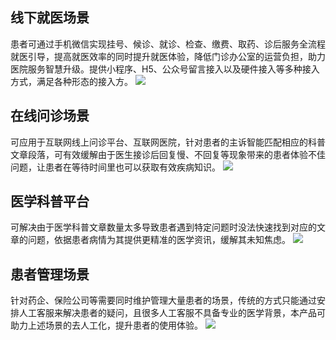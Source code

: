 ## 线下就医场景
患者可通过手机微信实现挂号、候诊、就诊、检查、缴费、取药、诊后服务全流程就医引导，提高就医效率的同时提升就医体验，降低门诊办公室的运营负担，助力医院服务智慧升级。提供小程序、H5、公众号留言接入以及硬件接入等多种接入方式，满足各种形态的接入方。
![](https://main.qcloudimg.com/raw/68cda6ec8afbb8333271d05adef97b25.jpg)

## 在线问诊场景
可应用于互联网线上问诊平台、互联网医院，针对患者的主诉智能匹配相应的科普文章段落，可有效缓解由于医生接诊后回复慢、不回复等现象带来的患者体验不佳问题，让患者在等待时间里也可以获取有效疾病知识。
![](https://main.qcloudimg.com/raw/502e8897124366e2c12dfe5eb9de67d5.jpg)

## 医学科普平台
可解决由于医学科普文章数量太多导致患者遇到特定问题时没法快速找到对应的文章的问题，依据患者病情为其提供更精准的医学资讯，缓解其未知焦虑。
![](https://main.qcloudimg.com/raw/5389ffa928fd00e142229b495c51469f.jpg)

## 患者管理场景
针对药企、保险公司等需要同时维护管理大量患者的场景，传统的方式只能通过安排人工客服来解决患者的疑问，且很多人工客服不具备专业的医学背景，本产品可助力上述场景的去人工化，提升患者的使用体验。
![](https://main.qcloudimg.com/raw/65dec0c0312b124bf373709cf96de4ff.jpg)

